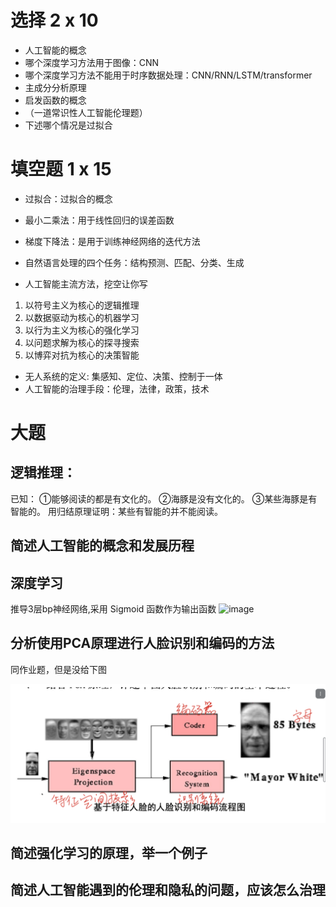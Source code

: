 # 选择 2 x 10

- 人工智能的概念
- 哪个深度学习方法用于图像：CNN
- 哪个深度学习方法不能用于时序数据处理：CNN/RNN/LSTM/transformer
- 主成分分析原理
- 启发函数的概念
- （一道常识性人工智能伦理题）
- 下述哪个情况是过拟合

# 填空题 1 x 15

- 过拟合：过拟合的概念
- 最小二乘法：用于线性回归的误差函数
- 梯度下降法：是用于训练神经网络的迭代方法



- 自然语言处理的四个任务：结构预测、匹配、分类、生成
- 人工智能主流方法，挖空让你写
1. 以符号主义为核心的逻辑推理 
2. 以数据驱动为核心的机器学习 
3. 以行为主义为核心的强化学习 
4. 以问题求解为核心的探寻搜索 
5. 以博弈对抗为核心的决策智能
- 无人系统的定义: 集感知、定位、决策、控制于一体
- 人工智能的治理手段：伦理，法律，政策，技术

# 大题 

## 逻辑推理：
已知：
①能够阅读的都是有文化的。
②海豚是没有文化的。
③某些海豚是有智能的。
用归结原理证明：某些有智能的并不能阅读。
## 简述人工智能的概念和发展历程

## 深度学习

推导3层bp神经网络,采用 Sigmoid 函数作为输出函数
![image](assets/image-20231109113419-4al6tv5.png)


## 分析使用PCA原理进行人脸识别和编码的方法

同作业题，但是没给下图

![Alt text](image.png)

## 简述强化学习的原理，举一个例子

## 简述人工智能遇到的伦理和隐私的问题，应该怎么治理
